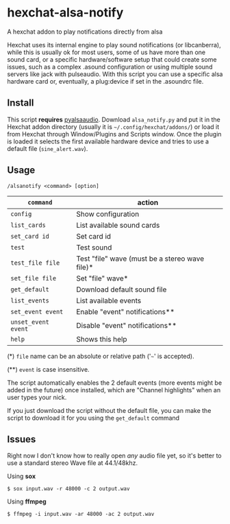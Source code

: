 # hexchat-alsa-notify
A hexchat addon to play notifications directly from alsa


Hexchat uses its internal engine to play sound notifications (or libcanberra),
while this is usually ok for most users, some of us have more than one sound
card, or a specific hardware/software setup that could create some issues, such
as a complex .asound configuration or using multiple sound servers like jack
with pulseaudio.
With this script you can use a specific alsa hardware card or, eventually, a
plug:device if set in the .asoundrc file.

## Install
This script **requires** [pyalsaaudio](http://larsimmisch.github.io/pyalsaaudio/).
Download `alsa_notify.py` and put it in the Hexchat addon directory (usually it
is `~/.config/hexchat/addons/`) or load it from Hexchat through Window/Plugins
and Scripts window.
Once the plugin is loaded it selects the first available hardware device and
tries to use a default file (`sine_alert.wav`).

## Usage
    /alsanotify <command> [option]
| `command` | action |
| --- | --- |
`config`                  |Show configuration
`list_cards`              |List available sound cards
`set_card id`             |Set card id
`test`                    |Test sound
`test_file file`          |Test "file" wave (must be a stereo wave file)*
`set_file file`           |Set "file" wave*
`get_default`             |Download default sound file
`list_events`             |List available events
`set_event event`         |Enable "event" notifications**
`unset_event event`       |Disable "event" notifications**
`help`                    |Shows this help

(*) `file` name can be an absolute or relative path ('`~`' is accepted).

(**) `event` is case insensitive.


The script automatically enables the 2 default events (more events might be
added in the future) once installed, which are "Channel highlights" when an
user types your nick.

If you just download the script without the default file, you can make the
script to download it for you using the `get_default` command


## Issues
Right now I don't know how to really open _any_ audio file yet, so it's better
to use a standard stereo Wave file at 44.1/48khz.

Using **sox**

    $ sox input.wav -r 48000 -c 2 output.wav

Using **ffmpeg**

    $ ffmpeg -i input.wav -ar 48000 -ac 2 output.wav
